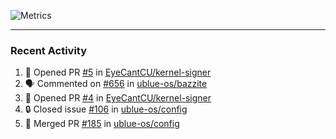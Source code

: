 ![Metrics](https://metrics.lecoq.io/KyleGospo?template=classic&base=header%2C%20activity%2C%20community%2C%20repositories%2C%20metadata&base.indepth=false&base.hireable=false&base.skip=false&config.timezone=America%2FLos_Angeles)

---
### Recent Activity
<!--START_SECTION:activity-->
1. 💪 Opened PR [#5](https://github.com/EyeCantCU/kernel-signer/pull/5) in [EyeCantCU/kernel-signer](https://github.com/EyeCantCU/kernel-signer)
2. 🗣 Commented on [#656](https://github.com/ublue-os/bazzite/pull/656#issuecomment-1884281129) in [ublue-os/bazzite](https://github.com/ublue-os/bazzite)
3. 💪 Opened PR [#4](https://github.com/EyeCantCU/kernel-signer/pull/4) in [EyeCantCU/kernel-signer](https://github.com/EyeCantCU/kernel-signer)
4. 🔒 Closed issue [#106](https://github.com/ublue-os/config/issues/106) in [ublue-os/config](https://github.com/ublue-os/config)
5. 🎉 Merged PR [#185](https://github.com/ublue-os/config/pull/185) in [ublue-os/config](https://github.com/ublue-os/config)
<!--END_SECTION:activity-->
